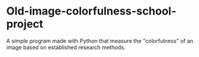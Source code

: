 # Old-image-colorfulness-school-project
A simple program made with Python that measure the "colorfulness" of an image based on established research methods.


